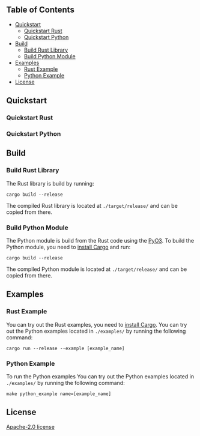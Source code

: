

## Table of Contents <!-- omit in toc -->
- [Quickstart](#quickstart)
  - [Quickstart Rust](#quickstart-rust)
  - [Quickstart Python](#quickstart-python)
- [Build](#build)
  - [Build Rust Library](#build-rust-library)
  - [Build Python Module](#build-python-module)
- [Examples](#examples)
  - [Rust Example](#rust-example)
  - [Python Example](#python-example)
- [License](#license)

## Quickstart
### Quickstart Rust

### Quickstart Python

## Build
### Build Rust Library
The Rust library is build by running:
```console
cargo build --release
```
The compiled Rust library is located at ```./target/release/``` and can be copied from there.

### Build Python Module
The Python module is build from the Rust code using the [PyO3](https://github.com/PyO3/pyo3). To build the Python module, you need to [install Cargo](https://www.rust-lang.org/tools/install) and run:
```console
cargo build --release
```
The compiled Python module is located at ```./target/release/``` and can be copied from there.

## Examples
### Rust Example
You can try out the Rust examples, you need to [install Cargo](https://www.rust-lang.org/tools/install). You can try out the Python examples located in ```./examples/``` by running the following command:
```console
cargo run --release --example [example_name]
```

### Python Example
To run the Python examples You can try out the Python examples located in ```./examples/``` by running the following command:
```console
make python_example name=[example_name]
```

## License
[Apache-2.0 license](LICENSE)